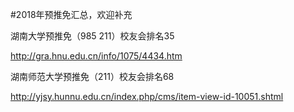 #2018年预推免汇总，欢迎补充


湖南大学预推免（985 211）校友会排名35  

http://gra.hnu.edu.cn/info/1075/4434.htm  

湖南师范大学预推免（211）校友会排名68  

http://yjsy.hunnu.edu.cn/index.php/cms/item-view-id-10051.shtml
